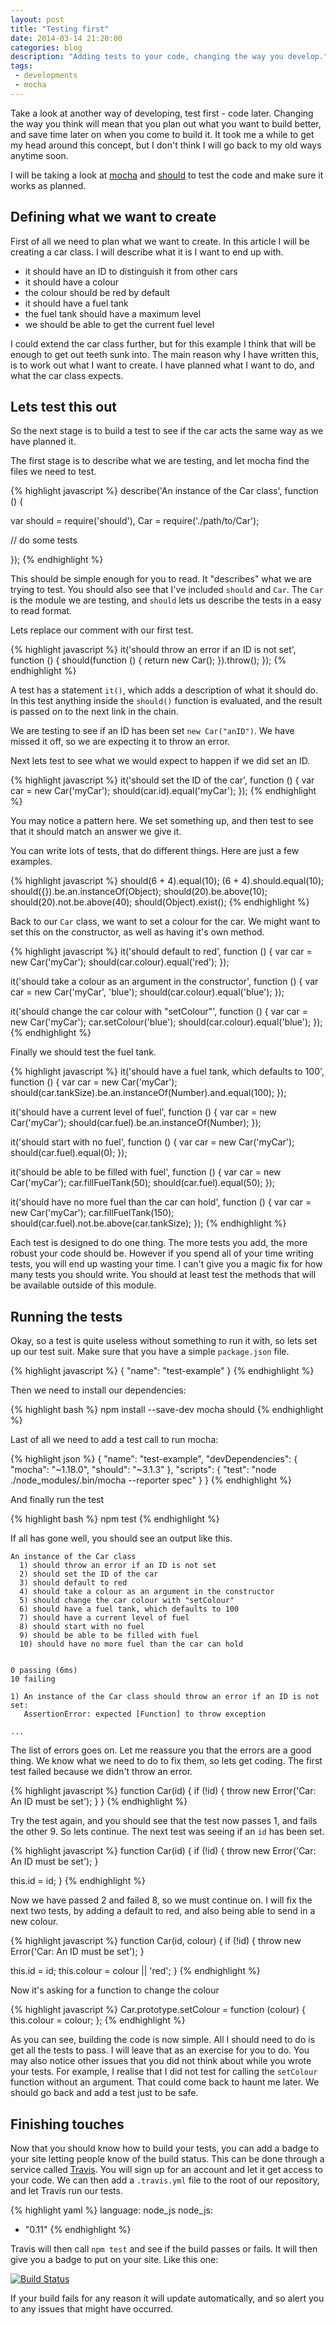 ```yaml
---
layout: post
title: "Testing first"
date: 2014-03-14 21:20:00
categories: blog
description: "Adding tests to your code, changing the way you develop."
tags:
 - developments
 - mocha
---
```


Take a look at another way of developing, test first - code later. Changing the way you think will mean that you plan out what you want to build better, and save time later on when you come to build it. It took me a while to get my head around this concept, but I don't think I will go back to my old ways anytime soon.

I will be taking a look at [mocha][mocha] and [should][should] to test the code and make sure it works as planned.

## Defining what we want to create

First of all we need to plan what we want to create. In this article I will be creating a car class. I will describe what it is I want to end up with.

- it should have an ID to distinguish it from other cars
- it should have a colour
- the colour should be red by default
- it should have a fuel tank
- the fuel tank should have a maximum level
- we should be able to get the current fuel level

I could extend the car class further, but for this example I think that will be enough to get out teeth sunk into.
The main reason why I have written this, is to work out what I want to create. I have planned what I want to do, and what the car class expects.

## Lets test this out

So the next stage is to build a test to see if the car acts the same way as we have planned it.

The first stage is to describe what we are testing, and let mocha find the files we need to test.

{% highlight javascript %}
describe('An instance of the Car class', function () {

  var should = require('should'),
    Car = require('./path/to/Car');

  // do some tests

});
{% endhighlight %}

This should be simple enough for you to read. It "describes" what we are trying to test. You should also see that I've included `should` and `Car`. The `Car` is the module we are testing, and `should` lets us describe the tests in a easy to read format.

Lets replace our comment with our first test.

{% highlight javascript %}
it('should throw an error if an ID is not set', function () {
  should(function () {
    return new Car();
  }).throw();
});
{% endhighlight %}

A test has a statement `it()`, which adds a description of what it should do. In this test anything inside the `should()` function is evaluated, and the result is passed on to the next link in the chain.

We are testing to see if an ID has been set `new Car("anID")`. We have missed it off, so we are expecting it to throw an error.

Next lets test to see what we would expect to happen if we did set an ID.

{% highlight javascript %}
it('should set the ID of the car', function () {
  var car = new Car('myCar');
  should(car.id).equal('myCar');
});
{% endhighlight %}

You may notice a pattern here. We set something up, and then test to see that it should match an answer we give it.

You can write lots of tests, that do different things. Here are just a few examples.

{% highlight javascript %}
should(6 + 4).equal(10);
(6 + 4).should.equal(10);
should({}).be.an.instanceOf(Object);
should(20).be.above(10);
should(20).not.be.above(40);
should(Object).exist();
{% endhighlight %}

Back to our `Car` class, we want to set a colour for the car. We might want to set this on the constructor, as well as having it's own method.

{% highlight javascript %}
it('should default to red', function () {
  var car = new Car('myCar');
  should(car.colour).equal('red');
});

it('should take a colour as an argument in the constructor', function () {
  var car = new Car('myCar', 'blue');
  should(car.colour).equal('blue');
});

it('should change the car colour with "setColour"', function () {
  var car = new Car('myCar');
  car.setColour('blue');
  should(car.colour).equal('blue');
});
{% endhighlight %}

Finally we should test the fuel tank.

{% highlight javascript %}
it('should have a fuel tank, which defaults to 100', function () {
  var car = new Car('myCar');
  should(car.tankSize).be.an.instanceOf(Number).and.equal(100);
});

it('should have a current level of fuel', function () {
  var car = new Car('myCar');
  should(car.fuel).be.an.instanceOf(Number);
});

it('should start with no fuel', function () {
  var car = new Car('myCar');
  should(car.fuel).equal(0);
});

it('should be able to be filled with fuel', function () {
  var car = new Car('myCar');
  car.fillFuelTank(50);
  should(car.fuel).equal(50);
});

it('should have no more fuel than the car can hold', function () {
  var car = new Car('myCar');
  car.fillFuelTank(150);
  should(car.fuel).not.be.above(car.tankSize);
});
{% endhighlight %}

Each test is designed to do one thing. The more tests you add, the more robust your code should be. However if you spend all of your time writing tests, you will end up wasting your time. I can't give you a magic fix for how many tests you should write. You should at least test the methods that will be available outside of this module.

## Running the tests

Okay, so a test is quite useless without something to run it with, so lets set up our test suit. Make sure that you have a simple `package.json` file.

{% highlight javascript %}
{
  "name": "test-example"
}
{% endhighlight %}

Then we need to install our dependencies:

{% highlight bash %}
npm install --save-dev mocha should
{% endhighlight %}

Last of all we need to add a test call to run mocha:

{% highlight json %}
{
  "name": "test-example",
  "devDependencies": {
    "mocha": "~1.18.0",
    "should": "~3.1.3"
  },
  "scripts": {
    "test": "node ./node_modules/.bin/mocha --reporter spec"
  }
}
{% endhighlight %}

And finally run the test

{% highlight bash %}
npm test
{% endhighlight %}

If all has gone well, you should see an output like this.

    An instance of the Car class
      1) should throw an error if an ID is not set
      2) should set the ID of the car
      3) should default to red
      4) should take a colour as an argument in the constructor
      5) should change the car colour with "setColour"
      6) should have a fuel tank, which defaults to 100
      7) should have a current level of fuel
      8) should start with no fuel
      9) should be able to be filled with fuel
      10) should have no more fuel than the car can hold


    0 passing (6ms)
    10 failing

    1) An instance of the Car class should throw an error if an ID is not set:
       AssertionError: expected [Function] to throw exception

    ...

The list of errors goes on. Let me reassure you that the errors are a good thing. We know what we need to do to fix them, so lets get coding. The first test failed because we didn't throw an error.

{% highlight javascript %}
function Car(id) {
  if (!id) {
    throw new Error('Car: An ID must be set');
  }
}
{% endhighlight %}

Try the test again, and you should see that the test now passes 1, and fails the other 9. So lets continue. The next test was seeing if an `id` has been set.

{% highlight javascript %}
function Car(id) {
  if (!id) {
    throw new Error('Car: An ID must be set');
  }

  this.id = id;
}
{% endhighlight %}

Now we have passed 2 and failed 8, so we must continue on. I will fix the next two tests, by adding a default to red, and also being able to send in a new colour.

{% highlight javascript %}
function Car(id, colour) {
  if (!id) {
    throw new Error('Car: An ID must be set');
  }

  this.id = id;
  this.colour = colour || 'red';
}
{% endhighlight %}

Now it's asking for a function to change the colour

{% highlight javascript %}
Car.prototype.setColour = function (colour) {
  this.colour = colour;
};
{% endhighlight %}

As you can see, building the code is now simple. All I should need to do is get all the tests to pass. I will leave that as an exercise for you to do. You may also notice other issues that you did not think about while you wrote your tests. For example, I realise that I did not test for calling the `setColour` function without an argument. That could come back to haunt me later. We should go back and add a test just to be safe.

## Finishing touches

Now that you should know how to build your tests, you can add a badge to your site letting people know of the build status. This can be done through a service called [Travis][travis]. You will sign up for an account and let it get access to your code. We can then add a `.travis.yml` file to the root of our repository, and let Travis run our tests.

{% highlight yaml %}
language: node_js
node_js:
  - "0.11"
{% endhighlight %}

Travis will then call `npm test` and see if the build passes or fails. It will then give you a badge to put on your site. Like this one:

[![Build Status](https://travis-ci.org/Eruant/ludum-dare-29-warm-up.png?branch=master)](https://travis-ci.org/Eruant/ludum-dare-29-warm-up)

If your build fails for any reason it will update automatically, and so alert you to any issues that might have occurred.

[mocha]:  http://visionmedia.github.io/mocha/
[should]: https://github.com/visionmedia/should.js/
[travis]: https://travis-ci.org
